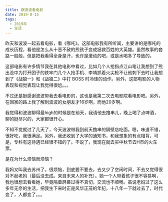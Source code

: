 ```yaml
---
title: 跟波波看电影
date: 2019-8-15
tags:
  - 2019年
  - 生活
---
```


昨天和波波一起去看电影，看《哪吒》。这部电影我有所听闻，主要讲的是哪吒的成长历程，看他是怎么从十恶不赦的熊孩子变成拯救百姓的大英雄。虽然故事的套路一般般，但是把我看得全身是汗，也许是激动的吧，或是水喝多了导致的。

这部电影有许多情节我在其他电影中看过，比如几个人抢指点江山笔让我想到了熊出没中为打开团子的铁牢门几个人抢手机、李靖抓着火尖枪不让他刺下去时让我想到了《战狼一》和《战狼二》中打 BOSS 时冷锋的动作。另外，这部电影的人物表现和视觉表现让我觉得很尬。。。

不过还是挺感谢波波带我去看电影的，这也是我第二次去电影院看电影吧。另外，在回家的路上我了解到波波的女朋友才16岁啊，而他20岁啊。

我觉得和波波聊得最high的时候是在前天，我请他去撸串儿，晚上喝了点啤酒，聊的挺尽兴的，大家都很开心。

不知不觉就过了几天了，今天波波带我到前天撸串的隔壁店吃面。嗯，味道不错，很好吃，我很满足。另外，我还收到了大学的通知书，和我想象的有点相背，可是，专科有这待遇已经很不错的了。不说了，我现在就去买中秋节去H市的火车票。

是在为什么烦恼而烦恼？

我妈又叫我去苏州了。很烦恼，到底要不要去。去又少了空闲时间，不去又觉得很对不起老妈（最后没去成。来自未来人的补充）。她一个人带着孩子很不容易啊，我也很想去看看她，毕竟隔着屏幕过得不真切，交流也不顺畅。虽说老妈过了这么多年无奈的生活，把我生下来时正是风华正茂的年纪，十八年一下就过去了，时代变了，人都变了。。。
